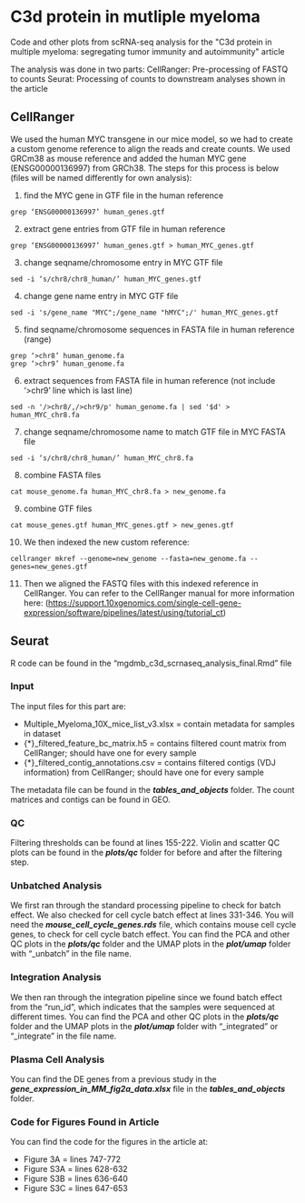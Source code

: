# C3d protein in mutliple myeloma
Code and other plots from scRNA-seq analysis for the "C3d protein in multiple myeloma: segregating tumor immunity and autoimmunity" article

The analysis was done in two parts:
	CellRanger: Pre-processing of FASTQ to counts
	Seurat: Processing of counts to downstream analyses shown in the article


## CellRanger

We used the human MYC transgene in our mice model, so we had to create a custom genome reference to align the reads and create counts. We used GRCm38 as mouse reference and added the human MYC gene (ENSG00000136997) from GRCh38. The steps for this process is below (files will be named differently for own analysis):


1. find the MYC gene in GTF file in the human reference
```
grep ‘ENSG00000136997’ human_genes.gtf
```

2. extract gene entries from GTF file in human reference
```
grep ‘ENSG00000136997’ human_genes.gtf > human_MYC_genes.gtf
```

3. change seqname/chromosome entry in MYC GTF file
```
sed -i ‘s/chr8/chr8_human/’ human_MYC_genes.gtf
```

4. change gene name entry in MYC GTF file
```
sed -i 's/gene_name "MYC";/gene_name "hMYC";/' human_MYC_genes.gtf
```

5. find seqname/chromosome sequences in FASTA file in human reference (range)
```
grep ‘>chr8’ human_genome.fa
grep ‘>chr9’ human_genome.fa
```

6. extract sequences from FASTA file in human reference (not include ‘>chr9’ line which is last line)
```
sed -n '/>chr8/,/>chr9/p' human_genome.fa | sed '$d' > human_MYC_chr8.fa
```

7. change seqname/chromosome name to match GTF file in MYC FASTA file
```
sed -i ‘s/chr8/chr8_human/’ human_MYC_chr8.fa
```

8. combine FASTA files
```
cat mouse_genome.fa human_MYC_chr8.fa > new_genome.fa
```

9. combine GTF files
```
cat mouse_genes.gtf human_MYC_genes.gtf > new_genes.gtf
```

10. We then indexed the new custom reference:
```
cellranger mkref --genome=new_genome --fasta=new_genome.fa --genes=new_genes.gtf
```

11. Then we aligned the FASTQ files with this indexed reference in CellRanger. You can refer to the CellRanger manual for more information here:
(https://support.10xgenomics.com/single-cell-gene-expression/software/pipelines/latest/using/tutorial_ct)

## Seurat 

R code can be found in the “mgdmb_c3d_scrnaseq_analysis_final.Rmd” file

### Input
The input files for this part are:
- Multiple_Myeloma_10X_mice_list_v3.xlsx = contain metadata for samples in dataset
- {*}_filtered_feature_bc_matrix.h5 = contains filtered count matrix from CellRanger; should have one for every sample
- {*}_filtered_contig_annotations.csv = contains filtered contigs (VDJ information) from CellRanger; should have one for every sample

The metadata file can be found in the ***tables_and_objects*** folder. The count matrices and contigs can be found in GEO. 

### QC
Filtering thresholds can be found at lines 155-222. Violin and scatter QC plots can be found in the ***plots/qc*** folder for before and after the filtering step.

### Unbatched Analysis 
We first ran through the standard processing pipeline to check for batch effect. We also checked for cell cycle batch effect at lines 331-346. You will need the ***mouse_cell_cycle_genes.rds*** file, which contains mouse cell cycle genes, to check for cell cycle batch effect. You can find the PCA and other QC plots in the ***plots/qc*** folder and the UMAP plots in the ***plot/umap*** folder with “_unbatch” in the file name. 

### Integration Analysis
We then ran through the integration pipeline since we found batch effect from the “run_id”, which indicates that the samples were sequenced at different times. You can find the PCA and other QC plots in the ***plots/qc*** folder and the UMAP plots in the ***plot/umap*** folder with “_integrated” or “_integrate” in the file name. 

### Plasma Cell Analysis
You can find the DE genes from a previous study in the ***gene_expression_in_MM_fig2a_data.xlsx*** file in the ***tables_and_objects*** folder. 

### Code for Figures Found in Article

You can find the code for the figures in the article at:
- Figure 3A = lines 747-772
- Figure S3A = lines 628-632
- Figure S3B = lines 636-640
- Figure S3C = lines 647-653
